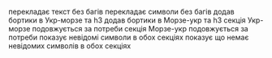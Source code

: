 перекладає текст без багів
перекладає символи без багів
додав бортики в Укр-морзе та h3
додав бортики в Морзе-укр та h3
секція Укр-морзе подовжується за потреби
секція Морзе-укр подовжується за потреби
показує невідомі символи в обох секціях
показує що немає невідомих символів в обох секціях